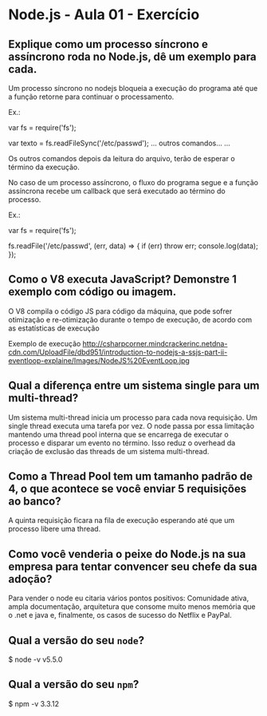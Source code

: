 # Node.js - Aula 01 - Exercício

## Explique como um processo síncrono e assíncrono roda no Node.js, dê um exemplo para cada.
Um processo síncrono no nodejs bloqueia a execução do programa até que a função retorne para continuar o processamento.

Ex.: 

var fs = require('fs');

var texto = fs.readFileSync('/etc/passwd');
...
outros comandos...
...

Os outros comandos depois da leitura do arquivo, terão de esperar o término da execução.

No caso de um processo assíncrono, o fluxo do programa segue e a função assíncrona recebe um callback que será executado ao término do processo.

Ex.:

var fs = require('fs');

fs.readFile('/etc/passwd', (err, data) => {
  if (err) throw err;
  console.log(data);
});

## Como o V8 executa JavaScript? Demonstre 1 exemplo com código ou imagem.
O V8 compila o código JS para código da máquina, que pode sofrer otimização e re-otimização durante o tempo de execução, de acordo com as estatísticas de execução

Exemplo de execução
http://csharpcorner.mindcrackerinc.netdna-cdn.com/UploadFile/dbd951/introduction-to-nodejs-a-ssjs-part-ii-eventloop-explaine/Images/NodeJS%20EventLoop.jpg


## Qual a diferença entre um sistema single para um multi-thread?
Um sistema multi-thread inicia um processo para cada nova requisição. Um single thread executa uma tarefa por vez. O node passa por essa limitação mantendo uma thread pool interna que se encarrega de executar o processo e disparar um evento no término. Isso reduz o overhead da criação de exclusão das threads de um sistema multi-thread.

## Como a Thread Pool tem um tamanho padrão de 4, o que acontece se você enviar 5 requisições ao banco?
A quinta requisição ficara na fila de execução esperando até que um processo libere uma thread.

## Como você venderia o peixe do Node.js na sua empresa para tentar convencer seu chefe da sua adoção?
Para vender o node eu citaria vários pontos positivos: Comunidade ativa, ampla documentação, arquitetura que consome muito menos memória que o .net e java e, finalmente, os casos de sucesso do Netflix e PayPal.

## Qual a versão do seu `node`?
$ node -v
v5.5.0

## Qual a versão do seu `npm`?
$ npm -v
3.3.12
